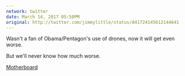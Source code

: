 ```yaml
---
network: twitter
date: March 14, 2017 05:50PM
original: http://twitter.com/jimmylittle/status/841724145612144641
---
```

Wasn't a fan of Obama/Pentagon's use of drones, now it will get even worse.

But we'll never know how much worse.

[Motherboard](http://bit.ly/2moI3ui)
